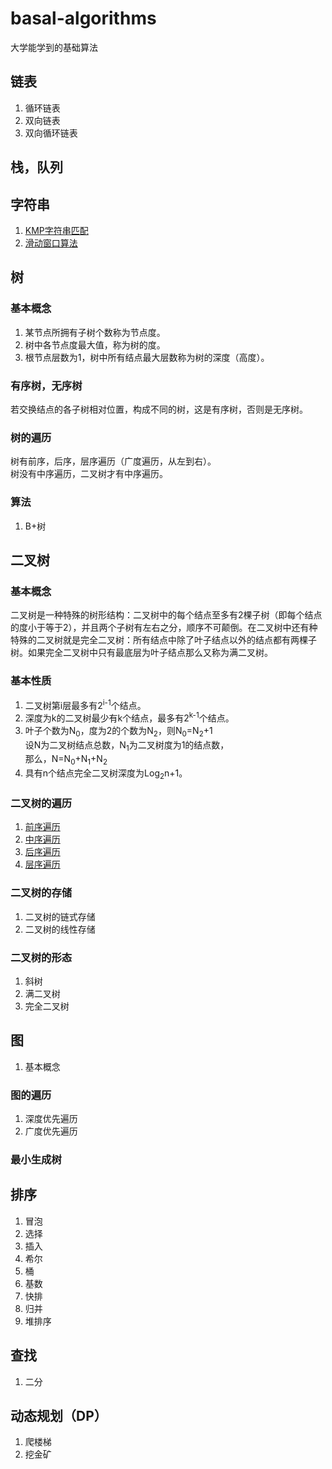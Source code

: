 # basal-algorithms
大学能学到的基础算法

## 链表
1. 循环链表
2. 双向链表
3. 双向循环链表

## 栈，队列

## 字符串
1. [KMP字符串匹配](https://github.com/orochiZhang/basal-algorithms/blob/master/%E5%AD%97%E7%AC%A6%E4%B8%B2/KMP%E5%AD%97%E7%AC%A6%E4%B8%B2%E5%8C%B9%E9%85%8D.md)
2. [滑动窗口算法](https://github.com/orochiZhang/basal-algorithms/blob/master/%E5%AD%97%E7%AC%A6%E4%B8%B2/%E6%BB%91%E5%8A%A8%E7%AA%97%E5%8F%A3%E7%AE%97%E6%B3%95.md)

## 树
### 基本概念
1. 某节点所拥有子树个数称为节点度。
2. 树中各节点度最大值，称为树的度。
3. 根节点层数为1，树中所有结点最大层数称为树的深度（高度）。
### 有序树，无序树
若交换结点的各子树相对位置，构成不同的树，这是有序树，否则是无序树。
### 树的遍历
树有前序，后序，层序遍历（广度遍历，从左到右）。   
树没有中序遍历，二叉树才有中序遍历。
### 算法
1. B+树

## 二叉树
### 基本概念
二叉树是一种特殊的树形结构：二叉树中的每个结点至多有2棵子树（即每个结点的度小于等于2），并且两个子树有左右之分，顺序不可颠倒。在二叉树中还有种特殊的二叉树就是完全二叉树：所有结点中除了叶子结点以外的结点都有两棵子树。如果完全二叉树中只有最底层为叶子结点那么又称为满二叉树。
### 基本性质
1. 二叉树第i层最多有2<sup>i-1</sup>个结点。
2. 深度为k的二叉树最少有k个结点，最多有2<sup>k-1</sup>个结点。     
3. 叶子个数为N<sub>0</sub>，度为2的个数为N<sub>2</sub>，则N<sub>0</sub>=N<sub>2</sub>+1    
设N为二叉树结点总数，N<sub>1</sub>为二叉树度为1的结点数，      
那么，N=N<sub>0</sub>+N<sub>1</sub>+N<sub>2</sub>     
4. 具有n个结点完全二叉树深度为Log<sub>2</sub>n+1。
### 二叉树的遍历
1. [前序遍历](https://github.com/orochiZhang/basal-algorithms/blob/master/%E4%BA%8C%E5%8F%89%E6%A0%91/%E4%BA%8C%E5%8F%89%E6%A0%91%E5%89%8D%E5%BA%8F%E9%81%8D%E5%8E%86.md)
2. [中序遍历](https://github.com/orochiZhang/basal-algorithms/blob/master/%E4%BA%8C%E5%8F%89%E6%A0%91/%E4%BA%8C%E5%8F%89%E6%A0%91%E4%B8%AD%E5%BA%8F%E9%81%8D%E5%8E%86.md)
3. [后序遍历](https://github.com/orochiZhang/basal-algorithms/blob/master/%E4%BA%8C%E5%8F%89%E6%A0%91/%E4%BA%8C%E5%8F%89%E6%A0%91%E5%90%8E%E5%BA%8F%E9%81%8D%E5%8E%86.md)
4. [层序遍历](https://github.com/orochiZhang/basal-algorithms/blob/master/%E4%BA%8C%E5%8F%89%E6%A0%91/%E4%BA%8C%E5%8F%89%E6%A0%91%E5%B1%82%E5%BA%8F%E9%81%8D%E5%8E%86.md)
### 二叉树的存储
1. 二叉树的链式存储
2. 二叉树的线性存储
### 二叉树的形态
1. 斜树  
2. 满二叉树   
3. 完全二叉树   

## 图
1. 基本概念
### 图的遍历
1. 深度优先遍历
2. 广度优先遍历
### 最小生成树


## 排序
1. 冒泡
2. 选择
3. 插入
4. 希尔
5. 桶
6. 基数
7. 快排
8. 归并
9. 堆排序

## 查找
1. 二分

## 动态规划（DP）
1. 爬楼梯
2. 挖金矿
